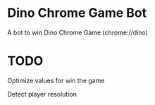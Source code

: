 # Dino Chrome Game Bot 

 A bot to win Dino Chrome Game (chrome://dino)
 
# TODO

Optimize values for win the game

Detect player resolution
